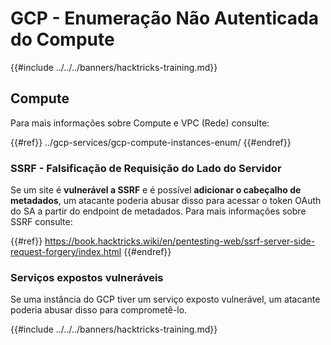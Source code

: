 # GCP - Enumeração Não Autenticada do Compute

{{#include ../../../banners/hacktricks-training.md}}

## Compute

Para mais informações sobre Compute e VPC (Rede) consulte:

{{#ref}}
../gcp-services/gcp-compute-instances-enum/
{{#endref}}

### SSRF - Falsificação de Requisição do Lado do Servidor

Se um site é **vulnerável a SSRF** e é possível **adicionar o cabeçalho de metadados**, um atacante poderia abusar disso para acessar o token OAuth do SA a partir do endpoint de metadados. Para mais informações sobre SSRF consulte:

{{#ref}}
https://book.hacktricks.wiki/en/pentesting-web/ssrf-server-side-request-forgery/index.html
{{#endref}}

### Serviços expostos vulneráveis

Se uma instância do GCP tiver um serviço exposto vulnerável, um atacante poderia abusar disso para comprometê-lo.

{{#include ../../../banners/hacktricks-training.md}}
